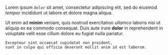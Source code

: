 Lorem ipsum `dolor` sit amet, 
consectetur adipiscing elit, 
sed do eiusmod _tempor_ incididunt ut labore et dolore magna aliqua.

Ut enim ad **minim** veniam, quis nostrud exercitation _ullamco_ laboris nisi ut aliquip ex ea commodo consequat. 
Duis aute irure **dolor** in reprehenderit in voluptate velit esse cillum dolore eu fugiat nulla pariatur. 

```
Excepteur sint occaecat cupidatat non proident, 
sunt in culpa qui officia deserunt mollit anim id est laborum.
```